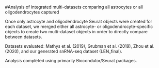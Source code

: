 #Analysis of integrated multi-datasets comparing all astrocytes or all oligodendrocytes captured

Once only astrocyte and oligodendrocyte Seurat objects were created for each dataset, we merged either all astrocyte- or oligodendrocyte-specific objects to create two multi-dataset objects in order to directly compare between datasets.

Datasets evaluated: Mathys et al. (2019), Grubman et al. (2019), Zhou et al. (2020), and our generated snRNA-seq dataset (LEN_final).

Analysis completed using primarily Biocondutor/Seurat packages.
